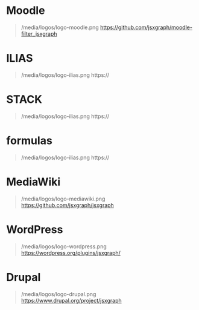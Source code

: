 # Moodle

> /media/logos/logo-moodle.png
> https://github.com/jsxgraph/moodle-filter_jsxgraph

# ILIAS

> /media/logos/logo-ilias.png
> https://

# STACK

> /media/logos/logo-ilias.png
> https://

# formulas

> /media/logos/logo-ilias.png
> https://

# MediaWiki

> /media/logos/logo-mediawiki.png
> https://github.com/jsxgraph/jsxgraph

# WordPress

> /media/logos/logo-wordpress.png
> https://wordpress.org/plugins/jsxgraph/

# Drupal

> /media/logos/logo-drupal.png
> https://www.drupal.org/project/jsxgraph

